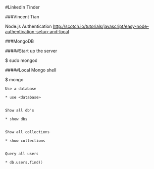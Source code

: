 #LinkedIn Tinder

###Vincent Tian

Node.js Authentication
http://scotch.io/tutorials/javascript/easy-node-authentication-setup-and-local

###MongoDB


#####Start up the server

$ sudo mongod

#####Local Mongo shell

$ mongo


	Use a database

	* use <database>


	Show all db's

	* show dbs


	Show all collections

	* show collections


	Query all users

	* db.users.find()
